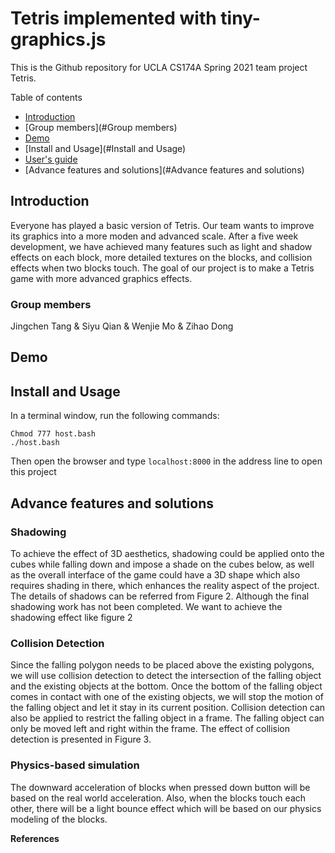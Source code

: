 # Tetris implemented with tiny-graphics.js
This is the Github repository for UCLA CS174A Spring 2021 team project Tetris.

Table of contents
  * [Introduction](#Introduction)
  * [Group members](#Group members)
  * [Demo](#Demo)
  * [Install and Usage](#Install and Usage)
  * [User's guide](#guide)
  * [Advance features and solutions](#Advance features and solutions)


## Introduction
Everyone has played a basic version of Tetris. Our team wants to improve its graphics into a more moden and advanced scale. After a five week development, we have achieved  many features such as light and shadow effects on each block, more detailed textures on the blocks, and collision effects when two blocks touch. The goal of our project is to make a Tetris game with more advanced graphics effects.

### Group members
Jingchen Tang & Siyu Qian & Wenjie Mo & Zihao Dong

## Demo

## Install and Usage
In a terminal window, run the following commands:

```shell
Chmod 777 host.bash
./host.bash
```

Then open the browser and type `localhost:8000` in the address line to open this project

## Advance features and solutions

### Shadowing
To achieve the effect of 3D aesthetics, shadowing could be applied onto the cubes while falling down and impose a shade on the cubes below, as well as the overall interface of the game could have a 3D shape which also requires shading in there, which enhances the reality aspect of the project. The details of shadows can be referred from Figure 2. Although the final shadowing work has not been completed. We want to achieve the shadowing effect like figure 2

### Collision Detection
Since the falling polygon needs to be placed above the existing polygons,  we will use collision detection to detect the intersection of the falling object and the existing objects at the bottom. Once the bottom of the falling object  comes in contact with one of the existing objects, we will stop the motion of the falling object and let it stay in its current position. Collision detection can also be applied to restrict the falling object in a frame. The falling object can only be moved left and right within the frame. The effect of collision detection is presented in Figure 3.

### Physics-based simulation
The downward acceleration of blocks when pressed down button will be based on the real world acceleration. Also, when the blocks touch each other, there will be a light bounce effect which will be based on our physics modeling of the blocks.


**References**
